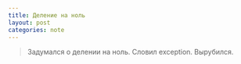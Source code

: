 ```yaml
---
title: Деление на ноль
layout: post
categories: note
---
```

> Задумался о делении на ноль. Словил exception. Вырубился.

